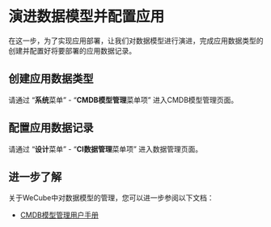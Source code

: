 # 演进数据模型并配置应用

在这一步，为了实现应用部署，让我们对数据模型进行演进，完成应用数据类型的创建并配置好将要部署的应用数据记录。


## 创建应用数据类型

请通过 “**系统**菜单” - “**CMDB模型管理**菜单项” 进入CMDB模型管理页面。



## 配置应用数据记录

请通过 “**设计**菜单” - “**CI数据管理**菜单项” 进入数据管理页面。


## 进一步了解

关于WeCube中对数据模型的管理，您可以进一步参阅以下文档：

- [CMDB模型管理用户手册](manual-cmdb-model.md)
